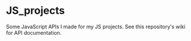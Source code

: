 # JS_projects
Some JavaScript APIs I made for my JS projects.
See this repository's wiki for API documentation.
